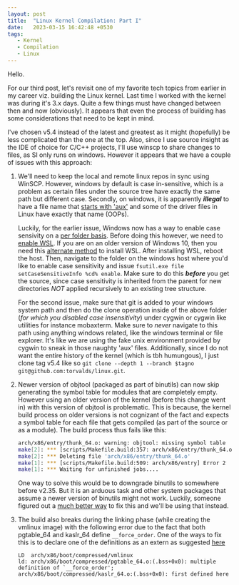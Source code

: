 ```yaml
---
layout: post
title:  "Linux Kernel Compilation: Part I"
date:   2023-03-15 16:42:48 +0530
tags: 
   - Kernel
   - Compilation
   - Linux
---
```

Hello.

For our third post, let's revisit one of my favorite tech topics from earlier in my career viz. building the Linux kernel. Last time I worked with the kernel was during it's 3.x days. Quite a few things must have changed between then and now (obviously). It appears that even the process of building has some considerations that need to be kept in mind.

I've chosen v5.4 instead of the latest and greatest as it might (hopefully) be less complicated than the one at the top. Also, since I use source insight as the IDE of choice for C/C++ projects, I'll use winscp to share changes to files, as SI only runs on windows. However it appears that we have a couple of issues with this approach:

1. We'll need to keep the local and remote linux repos in sync using WinSCP. However, windows by default is case in-sensitive, which is a problem as certain files under the source tree have exactly the same path but different case. Secondly, on windows, it is apparently ***illegal*** to have a file name that [starts with 'aux'](https://github.com/analogdevicesinc/linux/issues/111) and some of the driver files in Linux have exactly that name (OOPs). 

   Luckily, for the earlier issue, Windows now has a way to enable case sensivity on a [per folder basis](https://learn.microsoft.com/en-us/windows/wsl/case-sensitivity). Before doing this however, we need to [enable WSL](https://learn.microsoft.com/en-us/windows/wsl/install). If you are on an older version of Windows 10, then you need this [alternate method](https://linuxhint.com/enable-wsl-optional-component/) to install WSL. After installing WSL, reboot the host. Then, navigate to the folder on the windows host where you'd like to enable case sensitivity and issue `fsutil.exe file setCaseSensitiveInfo %cd% enable`. Make sure to do this **_before_** you get the source, since case sensitivity is inherited from the parent for new directories *NOT* applied recursively to an existing tree structure. 

   For the second issue, make sure that git is added to your windows system path and then do the clone operation inside of the above folder (_for which you disabled case insensitivity_) under cygwin or cygwin like utilities for instance mobaxterm. Make sure to _never_ navigate to this path using anything windows related, like the windows terminal or file explorer. It's like we are using the fake unix environment provided by cygwin to sneak in those naughty 'aux' files. Additionally, since I do not want the entire history of the kernel (which is tbh humungous), I just clone tag v5.4 like so `git clone --depth 1 --branch $tagno git@github.com:torvalds/linux.git`.

2. Newer version of objtool (packaged as part of binutils) can now skip generating the symbol table for modules that are completely empty. However using an older version of the kernel (before this change went in) with this version of objtool is problematic. This is because, the kernel build process on older versions is not cognizant of the fact and expects a symbol table for each file that gets compiled (as part of the source or as a module). The build process thus fails like this:
   ```bash
   arch/x86/entry/thunk_64.o: warning: objtool: missing symbol table
   make[2]: *** [scripts/Makefile.build:357: arch/x86/entry/thunk_64.o] Error 1
   make[2]: *** Deleting file 'arch/x86/entry/thunk_64.o'
   make[1]: *** [scripts/Makefile.build:509: arch/x86/entry] Error 2
   make[1]: *** Waiting for unfinished jobs....
   ```
   One way to solve this would be to downgrade binutils to somewhere before v2.35. But it is an arduous task and other system packages that assume a newer version of binutils might not work. Luckily, someone figured out a [much better way](https://www.spinics.net/lists/kernel/msg3797871.html) to fix this and we'll be using that instead.

3. The build also breaks during the linking phase (while creating the vmlinux image) with the following error due to the fact that both pgtable_64 and kaslr_64 define `__force_order`. One of the ways to fix this is to declare one of the definitions as an extern as suggested [here](https://lkml.iu.edu/hypermail/linux/kernel/2001.3/05638.html) 
   ```
   LD  arch/x86/boot/compressed/vmlinux
   ld: arch/x86/boot/compressed/pgtable_64.o:(.bss+0x0): multiple definition of `__force_order';
   arch/x86/boot/compressed/kaslr_64.o:(.bss+0x0): first defined here
   ```
   



